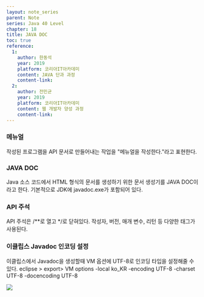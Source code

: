 ```yaml
---
layout: note_series
parent: Note
series: Java 40 Level
chapter: 18
title: JAVA DOC
toc: true
reference:
  1:
    author: 한동석
    year: 2019
    platform: 코리아IT아카데미
    content: JAVA 단과 과정
    content-link:
  2:
    author: 전민균
    year: 2019
    platform: 코리아IT아카데미
    content: 웹 개발자 양성 과정
    content-link: 
---
```


### 메뉴얼
작성된 프로그램을 API 문서로 만들어내는 작업을 "메뉴얼을 작성한다."라고 표현한다.

### JAVA DOC
Java 소스 코드에서 HTML 형식의 문서를 생성하기 위한 문서 생성기를 JAVA DOC이라고 한다.
기본적으로 JDK에 javadoc.exe가 포함되어 있다.

### API 주석
API 주석은 /**로 열고 */로 닫혀있다.
작성자, 버전, 매개 변수, 리턴 등 다양한 태그가 사용된다.

### 이클립스 Javadoc 인코딩 설정
이클립스에서 Javadoc을 생성할때 VM 옵션에 UTF-8로 인코딩 타입을 설정해줄 수 있다.
eclipse > export> VM options
-local ko_KR -encoding UTF-8 -charset UTF-8 -docencoding UTF-8

![](/Source/Eclipse_Javadoc_VMOption.png)